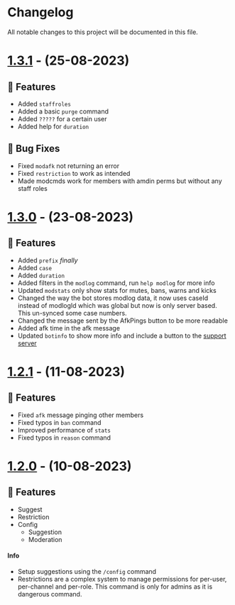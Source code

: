 # Changelog

All notable changes to this project will be documented in this file.

# [1.3.1](https://github.com/TheOreoTM/cardinal-bot/commit/c73c9b620588927eb94944a0c95b6714d8fac2c2) - (25-08-2023)
## 🚀 Features
- Added `staffroles`
- Added a basic `purge` command
- Added `?????` for a certain user
- Added help for `duration`

## 🐛 Bug Fixes
- Fixed `modafk` not returning an error
- Fixed `restriction` to work as intended
- Made modcmds work for members with amdin perms but without any staff roles

# [1.3.0](https://github.com/TheOreoTM/cardinal-bot/commit/840326ff3dc843c9036d49de9eb3a9bdcbaca40f) - (23-08-2023)
## 🚀 Features
- Added `prefix` *finally*
- Added `case`
- Added `duration`
- Added filters in the `modlog` command, run `help modlog` for more info
- Updated `modstats` only show stats for mutes, bans, warns and kicks
- Changed the way the bot stores modlog data, it now uses caseId instead of modlogId which was global but now is only server based. This un-synced some case numbers.
- Changed the message sent by the AfkPings button to be more readable
- Added afk time in the afk message
- Updated `botinfo` to show more info and include a button to the [support server](https://discord.gg/54ZR2b8AYV)

# [1.2.1](https://github.com/TheOreoTM/cardinal-bot/commit/d1c4dfc576032fec8c09022f73fba6f2580c17d5) - (11-08-2023)

## 🚀 Features
- Fixed `afk` message pinging other members 
- Fixed typos in `ban` command
- Improved performance of `stats`
- Fixed typos in `reason` command

# [1.2.0](https://discord.com/channels/1138806085352951950/1138816143533031524/1139176331351953501) - (10-08-2023)

## 🚀 Features
- Suggest
- Restriction
- Config
  - Suggestion
  - Moderation

#### Info
- Setup suggestions using the `/config` command
- Restrictions are a complex system to manage permissions for per-user, per-channel and per-role. This command is only for admins as it is dangerous command.
